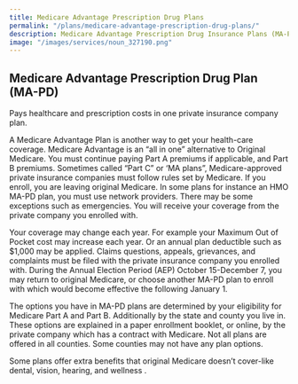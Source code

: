 ```yaml
---
title: Medicare Advantage Prescription Drug Plans
permalink: "/plans/medicare-advantage-prescription-drug-plans/"
description: Medicare Advantage Prescription Drug Insurance Plans (MA-PD).
image: "/images/services/noun_327190.png"
---
```


## Medicare Advantage Prescription Drug Plan (MA-PD)

Pays healthcare and prescription costs in one private insurance company plan.  

A Medicare Advantage Plan is another way to get your health-care coverage. Medicare Advantage is an “all in one” alternative to Original Medicare. You must continue paying Part A premiums if applicable, and Part B premiums. Sometimes called “Part C” or ‘MA plans”, Medicare-approved private insurance companies must follow rules set by Medicare. If you enroll, you are leaving original Medicare. In some plans for instance an HMO MA-PD plan, you must use network providers. There may be some exceptions such as emergencies. You will receive your coverage from the private company you enrolled with. 

Your coverage may change each year. For example your Maximum Out of Pocket cost may increase each year. Or an annual plan deductible such as $1,000 may be applied. Claims questions, appeals, grievances, and complaints must be filed with the private insurance company you enrolled with. During the Annual Election Period (AEP) October 15-December 7, you may return to original Medicare, or choose another MA-PD plan to enroll with which would become effective the following January 1. 

The options you have in MA-PD plans are determined by your eligibility for Medicare Part A and Part B. Additionally by the state and county you live in. These options are explained in a paper enrollment booklet, or online, by the private company which has a contract with Medicare. Not all plans are offered in all counties. Some counties may not have any plan options. 

Some plans offer extra benefits that original Medicare doesn’t cover-like dental, vision, hearing,  and wellness . 
